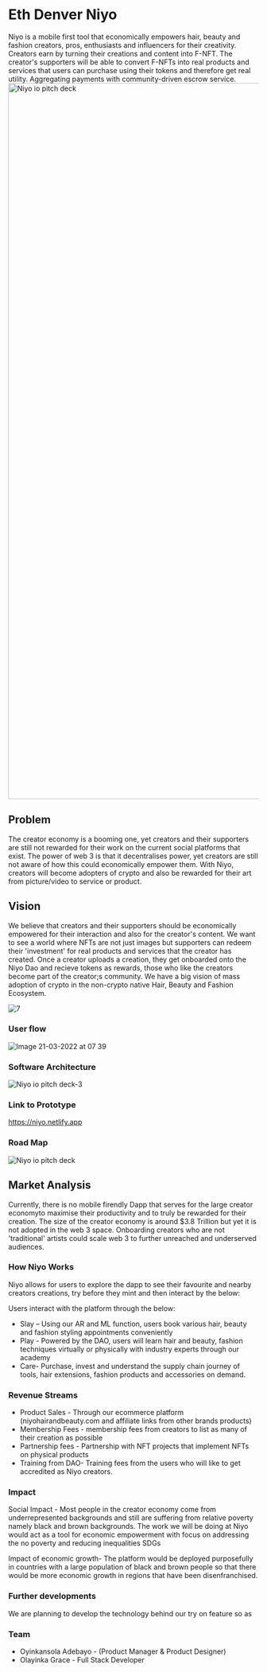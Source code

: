 # Eth Denver Niyo
Niyo is a mobile first tool that economically empowers hair, beauty and fashion creators, pros, enthusiasts and influencers for their creativity. Creators earn by turning their creations and content into F-NFT.  The creator's supporters will be able to convert F-NFTs into real products and services that users can purchase using their tokens and therefore get real utility. Aggregating payments with community-driven escrow service.
<img width="1440" alt="Niyo io pitch deck" src="https://user-images.githubusercontent.com/69260613/158563913-519656b1-4754-407d-bb5c-8c4127c0b2c0.png">

## Problem
The creator economy is a booming one, yet creators and their supporters are still not rewarded for their work on the current social platforms that exist. The power of web 3 is that it decentralises power, yet creators are still not aware of how this could economically empower them. With Niyo, creators will become adopters of crypto and also be rewarded for their art from picture/video to service or product.

## Vision
We believe that  creators and their supporters should be economically empowered for their interaction and also for the creator's content. We want to see a world where NFTs are not just images but supporters can redeem their 'investment' for real products and services that the creator  has created. 
Once a creator uploads a creation, they  get onboarded onto the Niyo Dao and recieve tokens as rewards, those who like the creators become part of the creator;s community. We have a big vision of  mass adoption of crypto in the non-crypto native Hair, Beauty and Fashion Ecosystem.

![7](https://user-images.githubusercontent.com/69260613/158573831-5dd3dfe1-0a17-40ad-b6d3-7dcbee640b5c.png)


### User flow
![Image 21-03-2022 at 07 39](https://user-images.githubusercontent.com/69260613/159221089-e259df49-04bd-4222-a3e0-1b00138de1c4.jpg)


### Software Architecture
![Niyo io pitch deck-3](https://user-images.githubusercontent.com/69260613/159224921-bcc45429-a612-4b1e-9489-27aeec579cca.png)


### Link to Prototype

https://niyo.netlify.app


### Road Map
![Niyo io pitch deck](https://user-images.githubusercontent.com/69260613/159221999-6c12f382-db0b-4746-8da2-32e4e24c4d33.png)


## Market Analysis
 Currently, there is no mobile firendly Dapp that serves for the large creator economyto maximise their productivity and to truly be rewarded for their creation.  The size of the creator economy is around $3.8 Trillion  but yet it is not adopted in the web 3 space. Onboarding creators who are not 'traditional' artists could scale  web 3 to further unreached and underserved audiences.


### How Niyo Works
Niyo allows for users to explore the dapp to see their favourite and nearby creators  creations, try before they mint and then interact by the below:

Users interact with the platform through the below:

- Slay – Using our AR and ML function, users book various hair, beauty and fashion styling appointments conveniently
- Play - Powered by the DAO, users will learn hair and beauty, fashion techniques virtually or physically with industry experts through our academy
- Care- Purchase, invest and understand the supply chain journey of tools, hair extensions, fashion products and accessories on demand.

### Revenue Streams

- Product Sales - Through our ecommerce platform (niyohairandbeauty.com and affiliate links from other brands products)
- Membership Fees - membership fees from  creators to list as many of their creation as possible
- Partnership fees - Partnership with NFT projects that implement NFTs on physical products
- Training from DAO- Training fees from the users who will like to get accredited as Niyo creators.

### Impact

Social Impact - Most people in the creator economy  come from underrepresented  backgrounds and still are suffering from relative poverty namely black and brown backgrounds. The work we will be doing at Niyo would act as a tool for economic empowerment with focus on addressing the  no poverty  and reducing inequalities SDGs

Impact of economic growth- The platform would be deployed purposefully in countries with a large population of black and brown people so that there would be  more economic growth in regions that have been disenfranchised.



### Further developments

We are planning to develop the technology behind our try on feature so as

### Team
- Oyinkansola Adebayo - (Product Manager & Product Designer)
- Olayinka Grace -  Full Stack Developer
